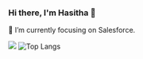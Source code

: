 ### Hi there, I'm Hasitha 👋

🔭  I’m currently focusing on Salesforce.

<!--[![Hasitha's github stats](https://github-readme-stats.vercel.app/api?username=Hasitha-Sue)](https://github.com/anuraghazra/github-readme-stats)<br>-->
![](https://komarev.com/ghpvc/?username=Hasitha-Su)
![Top Langs](https://github-readme-stats.vercel.app/api/top-langs/?username=Hasitha-Su&layout=compact)


<!--
**hasithakms/hasithakms** is a ✨ _special_ ✨ repository because its `README.md` (this file) appears on your GitHub profile.

Here are some ideas to get you started:

- 🔭 I’m currently working on ...
- 🌱 I’m currently learning ...
- 👯 I’m looking to collaborate on ...
- 🤔 I’m looking for help with ...
- 💬 Ask me about ...
- 📫 How to reach me: ...
- 😄 Pronouns: ...
- ⚡ Fun fact: ...
-->

